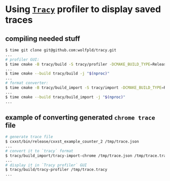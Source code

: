 # Using [`Tracy`](https://github.com/wolfpld/tracy) profiler to display saved traces

## compiling needed stuff

```bash
$ time git clone git@github.com:wolfpld/tracy.git
...
# profiler GUI:
$ time cmake -B tracy/build -S tracy/profiler -DCMAKE_BUILD_TYPE=Release -DLEGACY=ON
...
$ time cmake --build tracy/build -j "$(nproc)"
...
# format converter:
$ time cmake -B tracy/build_import -S tracy/import -DCMAKE_BUILD_TYPE=Release
...
$ time cmake --build tracy/build_import -j "$(nproc)"
...
```

## example of converting generated `chrome trace` file

```bash
# generate trace file
$ cxxst/bin/release/cxxst_example_counter_2 /tmp/trace.json
...
# convert it to `tracy` format
$ tracy/build_import/tracy-import-chrome /tmp/trace.json /tmp/trace.tracy
...
# display it in `Tracy profiler` GUI
$ tracy/build/tracy-profiler /tmp/trace.tracy
...
```
